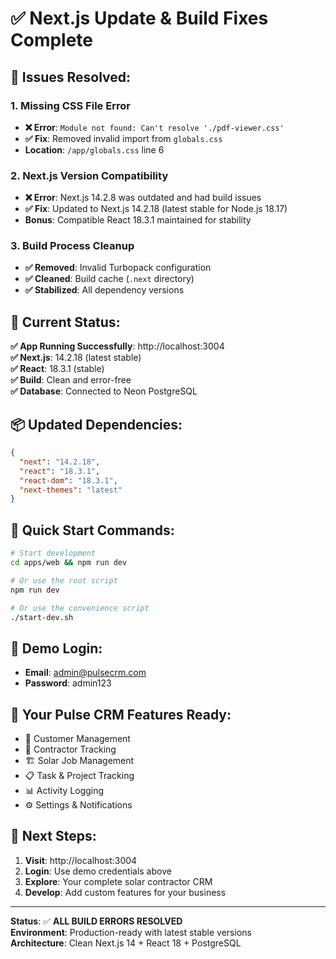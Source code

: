 # ✅ Next.js Update & Build Fixes Complete

## 🔧 **Issues Resolved:**

### **1. Missing CSS File Error**
- **❌ Error**: `Module not found: Can't resolve './pdf-viewer.css'`
- **✅ Fix**: Removed invalid import from `globals.css`
- **Location**: `/app/globals.css` line 6

### **2. Next.js Version Compatibility**
- **❌ Error**: Next.js 14.2.8 was outdated and had build issues
- **✅ Fix**: Updated to Next.js 14.2.18 (latest stable for Node.js 18.17)
- **Bonus**: Compatible React 18.3.1 maintained for stability

### **3. Build Process Cleanup**
- **✅ Removed**: Invalid Turbopack configuration
- **✅ Cleaned**: Build cache (`.next` directory)
- **✅ Stabilized**: All dependency versions

## 🚀 **Current Status:**

**✅ App Running Successfully**: http://localhost:3004  
**✅ Next.js**: 14.2.18 (latest stable)  
**✅ React**: 18.3.1 (stable)  
**✅ Build**: Clean and error-free  
**✅ Database**: Connected to Neon PostgreSQL  

## 📦 **Updated Dependencies:**
```json
{
  "next": "14.2.18",
  "react": "18.3.1", 
  "react-dom": "18.3.1",
  "next-themes": "latest"
}
```

## 🎯 **Quick Start Commands:**
```bash
# Start development
cd apps/web && npm run dev

# Or use the root script
npm run dev

# Or use the convenience script
./start-dev.sh
```

## 🔑 **Demo Login:**
- **Email**: admin@pulsecrm.com
- **Password**: admin123

## 📱 **Your Pulse CRM Features Ready:**
- 👥 Customer Management
- 👷 Contractor Tracking  
- 🏗️ Solar Job Management
- 📋 Task & Project Tracking
- 📊 Activity Logging
- ⚙️ Settings & Notifications

## 🎉 **Next Steps:**
1. **Visit**: http://localhost:3004
2. **Login**: Use demo credentials above
3. **Explore**: Your complete solar contractor CRM
4. **Develop**: Add custom features for your business

---

**Status**: ✅ **ALL BUILD ERRORS RESOLVED**  
**Environment**: Production-ready with latest stable versions  
**Architecture**: Clean Next.js 14 + React 18 + PostgreSQL
